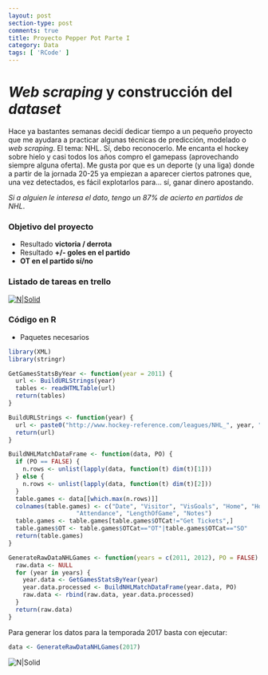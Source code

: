 ```yaml
--- 
layout: post 
section-type: post 
comments: true 
title: Proyecto Pepper Pot Parte I
category: Data 
tags: [ 'RCode' ] 
---
```


# _Web_ _scraping_ y construcción del _dataset_ 

Hace ya bastantes semanas decidí dedicar tiempo a un pequeño proyecto que me ayudara a practicar algunas técnicas de predicción, modelado o _web_ _scraping_. El tema: NHL. Sí, debo reconocerlo. Me encanta el hockey sobre hielo y casi todos los años compro el gamepass (aprovechando siempre alguna oferta). Me gusta por que es un deporte (y una liga) donde a partir de la jornada 20-25 ya empiezan a aparecer ciertos patrones que, una vez detectados, es fácil explotarlos para... sí, ganar dinero apostando. 

_Si a alguien le interesa el dato, tengo un 87% de acierto en partidos de NHL_.

### Objetivo del proyecto
  - Resultado **victoria / derrota**
  - Resultado **+/- goles en el partido**
  - **OT en el partido sí/no**

### Listado de tareas en trello
[![N|Solid](https://pbs.twimg.com/media/CuGWe9XXgAAFJaf.jpg:large)](https://twitter.com/InsideAlgorithm/status/784073279648702464)

### Código en R
* Paquetes necesarios

```R
library(XML)
library(stringr)
```


```R
GetGamesStatsByYear <- function(year = 2011) {
  url <- BuildURLStrings(year)
  tables <- readHTMLTable(url)
  return(tables)
}
```

```R
BuildURLStrings <- function(year) {
  url <- paste0("http://www.hockey-reference.com/leagues/NHL_", year, "_games.html")
  return(url)
}
```

```R
BuildNHLMatchDataFrame <- function(data, PO) {
  if (PO == FALSE) {
    n.rows <- unlist(lapply(data, function(t) dim(t)[1]))
  } else {
    n.rows <- unlist(lapply(data, function(t) dim(t)[2]))
  }
  table.games <- data[[which.max(n.rows)]]
  colnames(table.games) <- c("Date", "Visitor", "VisGoals", "Home", "HomeGoals", "OTCat", 
                   "Attendance", "LengthOfGame", "Notes")
  table.games <- table.games[table.games$OTCat!="Get Tickets",]
  table.games$OT <- table.games$OTCat=="OT"|table.games$OTCat=="SO"
  return(table.games)
}
```

```R
GenerateRawDataNHLGames <- function(years = c(2011, 2012), PO = FALSE) {
  raw.data <- NULL
  for (year in years) {
    year.data <- GetGamesStatsByYear(year)
    year.data.processed <- BuildNHLMatchDataFrame(year.data, PO)
    raw.data <- rbind(raw.data, year.data.processed)
  }  
  return(raw.data)
}
```

Para generar los datos para la temporada 2017 basta con ejecutar:

```R
data <- GenerateRawDataNHLGames(2017)
```

![N|Solid](https://jcalejero.github.io/jcalejero.github.io/img/nhl_dataset.png)
